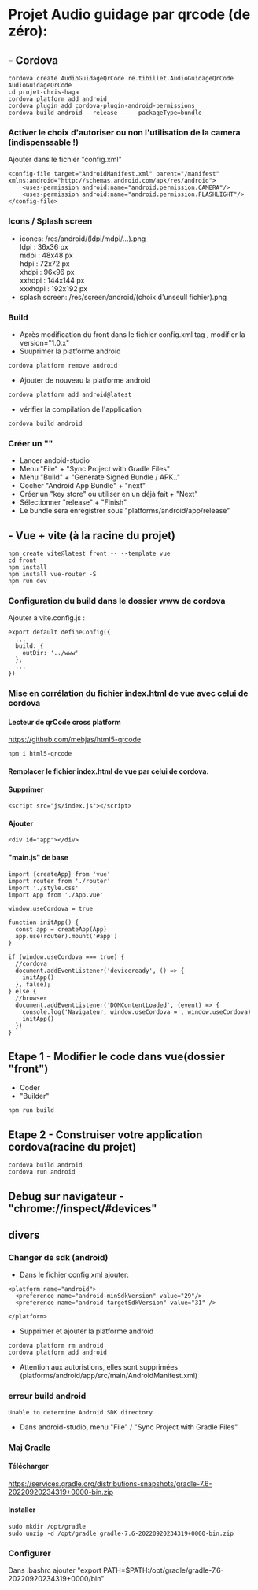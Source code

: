 # Projet Audio guidage par qrcode (de zéro):

## - Cordova
```
cordova create AudioGuidageQrCode re.tibillet.AudioGuidageQrCode AudioGuidageQrCode
cd projet-chris-haga
cordova platform add android
cordova plugin add cordova-plugin-android-permissions
cordova build android --release -- --packageType=bundle
```
### Activer le choix d'autoriser ou non l'utilisation de la camera (indispenssable !)
Ajouter dans le fichier "config.xml"
```
<config-file target="AndroidManifest.xml" parent="/manifest" xmlns:android="http://schemas.android.com/apk/res/android">
    <uses-permission android:name="android.permission.CAMERA"/>
    <uses-permission android:name="android.permission.FLASHLIGHT"/>
</config-file>
```
### Icons / Splash screen
- icones: /res/android/(ldpi/mdpi/...).png   
  ldpi    : 36x36 px   
  mdpi    : 48x48 px   
  hdpi    : 72x72 px   
  xhdpi   : 96x96 px   
  xxhdpi  : 144x144 px   
  xxxhdpi : 192x192 px    
- splash screen: /res/screen/android/(choix d'unseull fichier).png

### Build
- Après modification du front dans le fichier config.xml tag <widget>, modifier la version="1.0.x"
- Suuprimer la platforme android
```
cordova platform remove android
```
- Ajouter de nouveau la platforme android
```
cordova platform add android@latest
```
- vérifier la compilation de l'application
```
cordova build android
```

### Créer un ""
- Lancer andoid-studio
- Menu "File" + "Sync Project with Gradle Files"
- Menu "Build" + "Generate Signed Bundle / APK.."
- Cocher "Android App Bundle" + "next"
- Créer un "key store" ou utiliser en un déjà fait  + "Next"
- Sélectionner "release" + "Finish"
- Le bundle sera enregistrer sous "platforms/android/app/release"

## - Vue + vite (à la racine du projet)
```
npm create vite@latest front -- --template vue
cd front
npm install
npm install vue-router -S
npm run dev
```

### Configuration du build dans le dossier www de cordova
Ajouter à vite.config.js :
```
export default defineConfig({
  ...
  build: {
    outDir: '../www'
  },
  ...
})
```

### Mise en corrélation du fichier index.html de vue avec celui de cordova

#### Lecteur de qrCode cross platform
https://github.com/mebjas/html5-qrcode   
```
npm i html5-qrcode
```

#### Remplacer le fichier index.html de vue par celui de cordova.

#### Supprimer
```
<script src="js/index.js"></script>
```

#### Ajouter
```
<div id="app"></div>
```

#### "main.js" de base
```
import {createApp} from 'vue'
import router from './router'
import './style.css'
import App from './App.vue'

window.useCordova = true

function initApp() {
  const app = createApp(App)
  app.use(router).mount('#app')
}

if (window.useCordova === true) {
  //cordova
  document.addEventListener('deviceready', () => {
    initApp()
  }, false);
} else {
  //browser
  document.addEventListener('DOMContentLoaded', (event) => {
    console.log('Navigateur, window.useCordova =', window.useCordova)
    initApp()
  })
}
```

## Etape 1 - Modifier le code dans vue(dossier "front")
- Coder   
- "Builder"
```
npm run build
```

## Etape 2 - Construiser votre application cordova(racine du projet)
```
cordova build android
cordova run android
```

## Debug sur navigateur - "chrome://inspect/#devices"

## divers
### Changer de sdk (android)
- Dans le fichier config.xml ajouter:
```
<platform name="android">
  <preference name="android-minSdkVersion" value="29"/>
  <preference name="android-targetSdkVersion" value="31" />
  ...
</platform>
```
- Supprimer et ajouter la platforme android
```
cordova platform rm android
cordova platform add android
```
- Attention aux autoristions, elles sont supprimées (platforms/android/app/src/main/AndroidManifest.xml)

### erreur build android
```
Unable to determine Android SDK directory
```
- Dans android-studio, menu "File" / "Sync Project with Gradle Files"

### Maj Gradle

#### Télécharger 
https://services.gradle.org/distributions-snapshots/gradle-7.6-20220920234319+0000-bin.zip

#### Installer
```
sudo mkdir /opt/gradle
sudo unzip -d /opt/gradle gradle-7.6-20220920234319+0000-bin.zip
```

### Configurer
Dans .bashrc ajouter "export PATH=$PATH:/opt/gradle/gradle-7.6-20220920234319+0000/bin"
